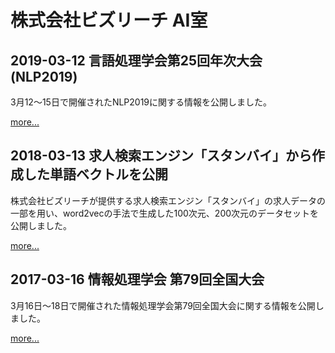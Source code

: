 # 株式会社ビズリーチ AI室

## 2019-03-12 言語処理学会第25回年次大会(NLP2019)

3月12〜15日で開催されたNLP2019に関する情報を公開しました。

[more...](nlp2019)

## 2018-03-13 求人検索エンジン「スタンバイ」から作成した単語ベクトルを公開

株式会社ビズリーチが提供する求人検索エンジン「スタンバイ」の求人データの一部を用い、word2vecの手法で生成した100次元、200次元のデータセットを公開しました。

[more...](word2vec)

## 2017-03-16 情報処理学会 第79回全国大会

3月16日〜18日で開催された情報処理学会第79回全国大会に関する情報を公開しました。

[more...](ipsj2017)

